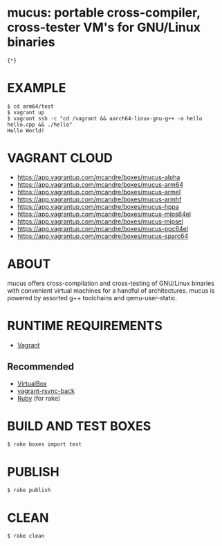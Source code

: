 # mucus: portable cross-compiler, cross-tester VM's for GNU/Linux binaries

```text
{*}
```

# EXAMPLE

```console
$ cd arm64/test
$ vagrant up
$ vagrant ssh -c "cd /vagrant && aarch64-linux-gnu-g++ -o hello hello.cpp && ./hello"
Hello World!
```

# VAGRANT CLOUD

* https://app.vagrantup.com/mcandre/boxes/mucus-alpha
* https://app.vagrantup.com/mcandre/boxes/mucus-arm64
* https://app.vagrantup.com/mcandre/boxes/mucus-armel
* https://app.vagrantup.com/mcandre/boxes/mucus-armhf
* https://app.vagrantup.com/mcandre/boxes/mucus-hppa
* https://app.vagrantup.com/mcandre/boxes/mucus-mips64el
* https://app.vagrantup.com/mcandre/boxes/mucus-mipsel
* https://app.vagrantup.com/mcandre/boxes/mucus-ppc64el
* https://app.vagrantup.com/mcandre/boxes/mucus-sparc64

# ABOUT

mucus offers cross-compilation and cross-testing of GNU/Linux binaries with convenient virtual machines for a handful of architectures. mucus is powered by assorted g++ toolchains and qemu-user-static.

# RUNTIME REQUIREMENTS

* [Vagrant](https://www.vagrantup.com)

## Recommended

* [VirtualBox](https://www.virtualbox.org/)
* [vagrant-rsync-back](https://github.com/smerrill/vagrant-rsync-back)
* [Ruby](https://www.ruby-lang.org/en/) (for rake)

# BUILD AND TEST BOXES

```console
$ rake boxes import test
```

# PUBLISH

```console
$ rake publish
```

# CLEAN

```console
$ rake clean
```
